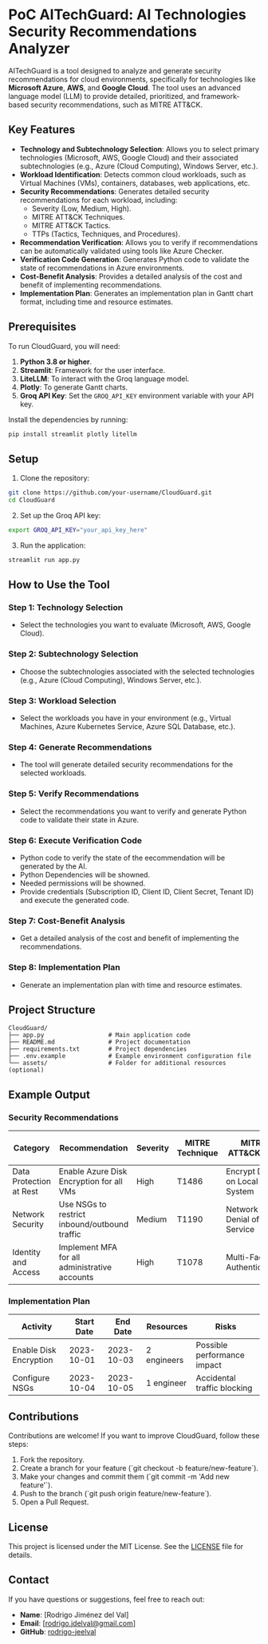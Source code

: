 # PoC AITechGuard: AI Technologies Security Recommendations Analyzer

AITechGuard is a tool designed to analyze and generate security recommendations for cloud environments, specifically for technologies like **Microsoft Azure**, **AWS**, and **Google Cloud**. The tool uses an advanced language model (LLM) to provide detailed, prioritized, and framework-based security recommendations, such as MITRE ATT&CK.

## Key Features

- **Technology and Subtechnology Selection**: Allows you to select primary technologies (Microsoft, AWS, Google Cloud) and their associated subtechnologies (e.g., Azure (Cloud Computing), Windows Server, etc.).
- **Workload Identification**: Detects common cloud workloads, such as Virtual Machines (VMs), containers, databases, web applications, etc.
- **Security Recommendations**: Generates detailed security recommendations for each workload, including:
  - Severity (Low, Medium, High).
  - MITRE ATT&CK Techniques.
  - MITRE ATT&CK Tactics.
  - TTPs (Tactics, Techniques, and Procedures).
- **Recommendation Verification**: Allows you to verify if recommendations can be automatically validated using tools like Azure Checker.
- **Verification Code Generation**: Generates Python code to validate the state of recommendations in Azure environments.
- **Cost-Benefit Analysis**: Provides a detailed analysis of the cost and benefit of implementing recommendations.
- **Implementation Plan**: Generates an implementation plan in Gantt chart format, including time and resource estimates.

## Prerequisites

To run CloudGuard, you will need:

1. **Python 3.8 or higher**.
2. **Streamlit**: Framework for the user interface.
3. **LiteLLM**: To interact with the Groq language model.
4. **Plotly**: To generate Gantt charts.
5. **Groq API Key**: Set the `GROQ_API_KEY` environment variable with your API key.

Install the dependencies by running:

```bash
pip install streamlit plotly litellm
```

## Setup

1. Clone the repository:

```bash
git clone https://github.com/your-username/CloudGuard.git
cd CloudGuard
```

2. Set up the Groq API key:

```bash
export GROQ_API_KEY="your_api_key_here"
```

3. Run the application:

```bash
streamlit run app.py
```

## How to Use the Tool

### Step 1: Technology Selection
- Select the technologies you want to evaluate (Microsoft, AWS, Google Cloud).

### Step 2: Subtechnology Selection
- Choose the subtechnologies associated with the selected technologies (e.g., Azure (Cloud Computing), Windows Server, etc.).

### Step 3: Workload Selection
- Select the workloads you have in your environment (e.g., Virtual Machines, Azure Kubernetes Service, Azure SQL Database, etc.).

### Step 4: Generate Recommendations
- The tool will generate detailed security recommendations for the selected workloads.

### Step 5: Verify Recommendations
- Select the recommendations you want to verify and generate Python code to validate their state in Azure.

### Step 6: Execute Verification Code
- Python code to verify the state of the eecommendation will be generated by the AI.
- Python Dependencies will be showned.
- Needed permissions will be showned.
- Provide credentials (Subscription ID, Client ID, Client Secret, Tenant ID) and execute the generated code.

### Step 7: Cost-Benefit Analysis
- Get a detailed analysis of the cost and benefit of implementing the recommendations.

### Step 8: Implementation Plan
- Generate an implementation plan with time and resource estimates.

## Project Structure

```
CloudGuard/
├── app.py                  # Main application code
├── README.md               # Project documentation
├── requirements.txt        # Project dependencies
├── .env.example            # Example environment configuration file
└── assets/                 # Folder for additional resources (optional)
```

## Example Output

### Security Recommendations
| Category                  | Recommendation                                      | Severity | MITRE Technique | MITRE ATT&CK TTP          | MITRE ATT&CK Tactic |
|---------------------------|----------------------------------------------------|----------|-----------------|---------------------------|---------------------|
| Data Protection at Rest   | Enable Azure Disk Encryption for all VMs           | High     | T1486           | Encrypt Data on Local System | Impact             |
| Network Security          | Use NSGs to restrict inbound/outbound traffic      | Medium   | T1190           | Network Denial of Service  | Initial Access     |
| Identity and Access       | Implement MFA for all administrative accounts      | High     | T1078           | Multi-Factor Authentication | Defense Evasion    |

### Implementation Plan
| Activity                  | Start Date   | End Date     | Resources       | Risks                        |
|---------------------------|--------------|--------------|-----------------|------------------------------|
| Enable Disk Encryption    | 2023-10-01   | 2023-10-03   | 2 engineers     | Possible performance impact  |
| Configure NSGs            | 2023-10-04   | 2023-10-05   | 1 engineer      | Accidental traffic blocking  |

## Contributions

Contributions are welcome! If you want to improve CloudGuard, follow these steps:

1. Fork the repository.
2. Create a branch for your feature (\`git checkout -b feature/new-feature\`).
3. Make your changes and commit them (\`git commit -m 'Add new feature'\`).
4. Push to the branch (\`git push origin feature/new-feature\`).
5. Open a Pull Request.

## License

This project is licensed under the MIT License. See the [LICENSE](LICENSE) file for details.

## Contact

If you have questions or suggestions, feel free to reach out:

- **Name**: [Rodrigo Jiménez del Val]
- **Email**: [rodrigo.jdelval@gmail.com]
- **GitHub**: [rodrigo-jeelval](https://github.com/rodrigo-jdelval)
